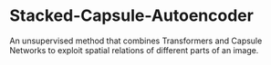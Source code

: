 # Stacked-Capsule-Autoencoder
An unsupervised method that combines Transformers and Capsule Networks to exploit spatial relations of different parts of an image.
